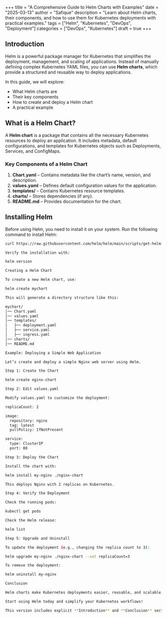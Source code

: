 +++
title = "A Comprehensive Guide to Helm Charts with Examples"
date = "2025-03-13"
author = "Safique"
description = "Learn about Helm charts, their components, and how to use them for Kubernetes deployments with practical examples."
tags = ["Helm", "Kubernetes", "DevOps", "Deployment"]
categories = ["DevOps", "Kubernetes"]
draft = true
+++

## Introduction  

Helm is a powerful package manager for Kubernetes that simplifies the deployment, management, and scaling of applications. Instead of manually defining complex Kubernetes YAML files, you can use **Helm charts**, which provide a structured and reusable way to deploy applications.  

In this guide, we will explore:  

- What Helm charts are  
- Their key components  
- How to create and deploy a Helm chart  
- A practical example  

## What is a Helm Chart?  

A **Helm chart** is a package that contains all the necessary Kubernetes resources to deploy an application. It includes metadata, default configurations, and templates for Kubernetes objects such as Deployments, Services, and ConfigMaps.  

### Key Components of a Helm Chart  

1. **Chart.yaml** – Contains metadata like the chart’s name, version, and description.  
2. **values.yaml** – Defines default configuration values for the application.  
3. **templates/** – Contains Kubernetes resource templates.  
4. **charts/** – Stores dependencies (if any).  
5. **README.md** – Provides documentation for the chart.  

## Installing Helm  

Before using Helm, you need to install it on your system. Run the following command to install Helm:  

```sh
curl https://raw.githubusercontent.com/helm/helm/main/scripts/get-helm-3 | bash

Verify the installation with:

helm version

Creating a Helm Chart

To create a new Helm chart, use:

helm create mychart

This will generate a directory structure like this:

mychart/
│── Chart.yaml
│── values.yaml
│── templates/
│   ├── deployment.yaml
│   ├── service.yaml
│   ├── ingress.yaml
│── charts/
│── README.md

Example: Deploying a Simple Web Application

Let’s create and deploy a simple Nginx web server using Helm.

Step 1: Create the Chart

helm create nginx-chart

Step 2: Edit values.yaml

Modify values.yaml to customize the deployment:

replicaCount: 2

image:
  repository: nginx
  tag: latest
  pullPolicy: IfNotPresent

service:
  type: ClusterIP
  port: 80

Step 3: Deploy the Chart

Install the chart with:

helm install my-nginx ./nginx-chart

This deploys Nginx with 2 replicas on Kubernetes.

Step 4: Verify the Deployment

Check the running pods:

kubectl get pods

Check the Helm release:

helm list

Step 5: Upgrade and Uninstall

To update the deployment (e.g., changing the replica count to 3):

helm upgrade my-nginx ./nginx-chart --set replicaCount=3

To remove the deployment:

helm uninstall my-nginx

Conclusion

Helm charts make Kubernetes deployments easier, reusable, and scalable. By using Helm, you can package applications, manage configurations, and automate deployments efficiently.

Start using Helm today and simplify your Kubernetes workflows!

This version includes explicit **Introduction** and **Conclusion** sections, along with a **practical example** of deploying an Nginx web server using Helm. Let me know if you need any changes!